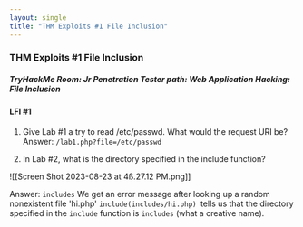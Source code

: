 ```yaml
---
layout: single
title: "THM Exploits #1 File Inclusion"
---
```


### THM Exploits #1 File Inclusion

##### TryHackMe Room: Jr Penetration Tester path: Web Application Hacking: File Inclusion

#### LFI #1

1. Give Lab #1 a try to read /etc/passwd. What would the request URI be?
Answer: `/lab1.php?file=/etc/passwd`

2. In Lab #2, what is the directory specified in the include function?

![[Screen Shot 2023-08-23 at 4ß.27.12 PM.png]]

Answer: `includes`
We get an error message after looking up a random nonexistent file 'hi.php' 
`include(includes/hi.php) `tells us that the directory specified in the `include` function is `includes` (what a creative name).
